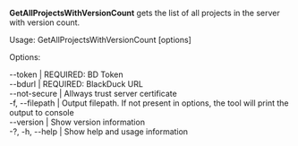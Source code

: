 **GetAllProjectsWithVersionCount** gets the list of all projects in the server with version count.
 
Usage:
  GetAllProjectsWithVersionCount [options]

Options:  

 --token <token>               | REQUIRED: BD Token  
 --bdurl <bdurl>               | REQUIRED: BlackDuck URL   
 --not-secure                 | Allways trust server certificate  
 -f, --filepath <filepath>    | Output filepath. If not present in options, the tool will print the output to console  
 --version                    | Show version information  
 -?, -h, --help               | Show help and usage information  
 

